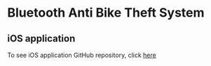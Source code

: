 # Bluetooth Anti Bike Theft System

## iOS application

To see iOS application GitHub repository, click [here](https://github.com/jtlemkin/ios-bike-alarm)
